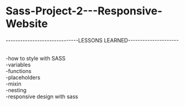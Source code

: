 # Sass-Project-2---Responsive-Website

------------------------------LESSONS LEARNED---------------------<br><br>

-how to style with SASS<br>
-variables<br>
-functions<br>
-placeholders<br>
-mixin<br>
-nesting<br>
-responsive design with sass

